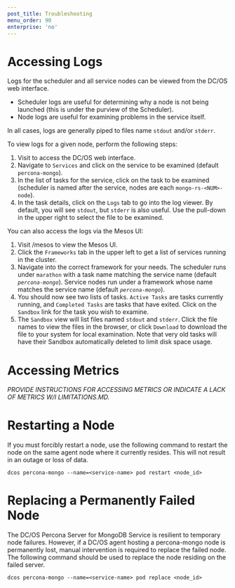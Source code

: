 ```yaml
---
post_title: Troubleshooting
menu_order: 90
enterprise: 'no'
---
```


<a name="accessing-logs"></a>
# Accessing Logs

Logs for the scheduler and all service nodes can be viewed from the DC/OS web interface.

- Scheduler logs are useful for determining why a node is not being launched (this is under the purview of the Scheduler).
- Node logs are useful for examining problems in the service itself.

In all cases, logs are generally piped to files name `stdout` and/or `stderr`.

To view logs for a given node, perform the following steps:
1. Visit <dcos-url> to access the DC/OS web interface.
1. Navigate to `Services` and click on the service to be examined (default `percona-mongo`).
1. In the list of tasks for the service, click on the task to be examined (scheduler is named after the service, nodes are each `mongo-rs-<NUM>-node`).
1. In the task details, click on the `Logs` tab to go into the log viewer. By default, you will see `stdout`, but `stderr` is also useful. Use the pull-down in the upper right to select the file to be examined.

You can also access the logs via the Mesos UI:
1. Visit <dcos-url>/mesos to view the Mesos UI.
1. Click the `Frameworks` tab in the upper left to get a list of services running in the cluster.
1. Navigate into the correct framework for your needs. The scheduler runs under `marathon` with a task name matching the service name (default _`percona-mongo`_). Service nodes run under a framework whose name matches the service name (default _`percona-mongo`_).
1. You should now see two lists of tasks. `Active Tasks` are tasks currently running, and `Completed Tasks` are tasks that have exited. Click on the `Sandbox` link for the task you wish to examine.
1. The `Sandbox` view will list files named `stdout` and `stderr`. Click the file names to view the files in the browser, or click `Download` to download the file to your system for local examination. Note that very old tasks will have their Sandbox automatically deleted to limit disk space usage.

<a name="accessing-metrics"></a>
# Accessing Metrics
_PROVIDE INSTRUCTIONS FOR ACCESSING METRICS OR INDICATE A LACK OF METRICS W/I LIMITATIONS.MD._

<a name="restarting-a-node"></a>
# Restarting a Node
If you must forcibly restart a node, use the following command to restart the node on the same agent node where it currently resides. This will not result in an outage or loss of data.

```shell
dcos percona-mongo --name=<service-name> pod restart <node_id>
```
<a name="replacing-a-node"></a>
# Replacing a Permanently Failed Node
The DC/OS Percona Server for MongoDB Service is resilient to temporary node failures. However, if a DC/OS agent hosting a percona-mongo node is permanently lost, manual intervention is required to replace the failed node. The following command should be used to replace the node residing on the failed server.

```shell
dcos percona-mongo --name=<service-name> pod replace <node_id>
```


